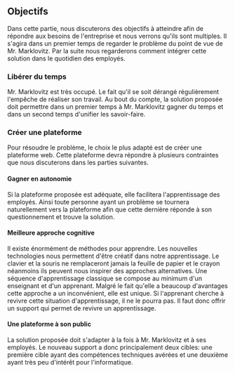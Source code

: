 ## Objectifs

Dans cette partie, nous discuterons des objectifs à atteindre afin de répondre aux besoins de l'entreprise et nous verrons qu'ils sont multiples. Il s'agira dans un premier temps de regarder le problème du point de vue de Mr. Marklovitz. Par la suite nous regarderons comment intégrer cette solution dans le quotidien des employés.

### Libérer du temps

Mr. Marklovitz est très occupé. Le fait qu'il se soit dérangé régulièrement l'empêche de réaliser son travail. Au bout du compte, la solution proposée doit permettre dans un premier temps à Mr. Marklovitz gagner du temps et dans un second temps
d'unifier les savoir-faire.

### Créer une plateforme

Pour résoudre le problème, le choix le plus adapté est de créer une plateforme web. Cette plateforme devra répondre à plusieurs contraintes que nous discuterons dans les parties suivantes.

#### Gagner en autonomie

Si la plateforme proposée est adéquate, elle facilitera l'apprentissage des employés. Ainsi toute personne ayant un problème se tournera naturellement vers la plateforme afin que cette dernière réponde à son questionnement et trouve la solution.

#### Meilleure approche cognitive

Il existe énormément de méthodes pour apprendre. Les nouvelles technologies nous permettent d'être créatif dans notre apprentissage. Le clavier et la souris ne remplaceront jamais la feuille de papier et le crayon néanmoins ils peuvent nous inspirer des approches alternatives. Une séquence d'apprentissage classique se compose au minimum d'un enseignant et d'un apprenant. Malgré le fait qu'elle a beaucoup d'avantages cette approche a un inconvénient, elle est unique. Si l'apprenant cherche à revivre cette situation d'apprentissage, il ne le pourra pas. Il faut donc offrir un support qui permet de revivre un apprentissage.

#### Une plateforme à son public

La solution proposée doit s'adapter à la fois à Mr. Marklovitz et à ses employés. Le nouveau support a donc principalement deux cibles: une première cible ayant des compétences techniques avérées et une deuxième ayant très peu d'intérêt pour l'informatique.
